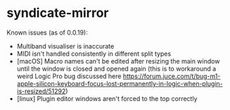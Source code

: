 # syndicate-mirror

Known issues (as of 0.0.19):
- Multiband visualiser is inaccurate
- MIDI isn't handled consistently in different split types
- [macOS] Macro names can't be edited after resizing the main window until the window is closed and opened again (this is to workaround a weird Logic Pro bug discussed here https://forum.juce.com/t/bug-m1-apple-silicon-keyboard-focus-lost-permanently-in-logic-when-plugin-is-resized/51292)
- [linux] Plugin editor windows aren't forced to the top correctly
